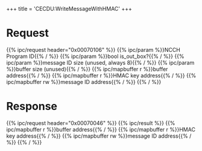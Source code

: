 +++
title = 'CECDU:WriteMessageWithHMAC'
+++

# Request

{{% ipc/request header="0x00070106" %}}
{{% ipc/param %}}NCCH Program ID{{% / %}}
{{% ipc/param %}}bool is_out_box?{{% / %}}
{{% ipc/param %}}message ID size (unused, always 8){{% / %}}
{{% ipc/param %}}buffer size (unused){{% / %}}
{{% ipc/mapbuffer r %}}buffer address{{% / %}}
{{% ipc/mapbuffer r %}}HMAC key address{{% / %}}
{{% ipc/mapbuffer rw %}}message ID address{{% / %}}
{{% / %}}

# Response

{{% ipc/request header="0x00070046" %}}
{{% ipc/result %}}
{{% ipc/mapbuffer r %}}buffer address{{% / %}}
{{% ipc/mapbuffer r %}}HMAC key address{{% / %}}
{{% ipc/mapbuffer rw %}}message ID address{{% / %}}
{{% / %}}
